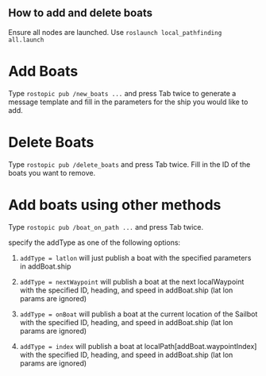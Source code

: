 ## How to add and delete boats

Ensure all nodes are launched. Use `roslaunch local_pathfinding all.launch`

# Add Boats

Type `rostopic pub /new_boats ...` and press Tab twice to generate a message template and fill in the parameters for the ship you would like to add.

# Delete Boats

Type `rostopic pub /delete_boats` and press Tab twice. Fill in the ID of the boats you want to remove.

# Add boats using other methods

Type `rostopic pub /boat_on_path ...` and press Tab twice.

specify the addType as one of the following options:


1. `addType = latlon` will just publish a boat with the specified parameters in addBoat.ship

2. `addType = nextWaypoint` will publish a boat at the next localWaypoint with the specified ID, heading, and speed in addBoat.ship (lat lon params are ignored)

3. `addType = onBoat` will publish a boat at the current location of the Sailbot with the specified ID, heading, and speed in addBoat.ship (lat lon params are ignored)

4. `addType = index` will publish a boat at localPath[addBoat.waypointIndex] with the specified ID, heading, and speed in addBoat.ship (lat lon params are ignored)



